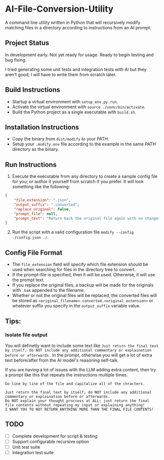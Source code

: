 # AI-File-Conversion-Utility

A command line utility written in Python that will recursively modify matching files in a directory according to instructions from an AI prompt.

## Project Status

In development early. Not yet ready for usage. Ready to begin testing and bug fixing.

I tried generating some unit tests and integration tests with AI but they aren't good; I will have to write them from scratch later.

## Build Instructions
- Startup a virtual environment with `setup_env.py.run`.
- Activate the virtual environment with `source ./venv/bin/activate`.
- Build the Python project as a single executable with `build.sh`.

## Installation Instructions
- Copy the binary from `dist/modify` to your PATH.
- Setup your `.modify.env` file according to the example in the same PATH directory as the binary.

## Run Instructions
1. Execute the executable from any directory to create a sample config file for you; or author it yourself from scratch if you prefer. It will look something like the following:

```json
{
    "file_extension": ".json",
    "output_suffix": ".converted",
    "replace_original": false,
    "prompt_file": null,
    "prompt_text": "Return back the original file again with no changes. Just return the final text by itself; do NOT include any additional commentary or explaination before or afterwards.",
}
```

2. Run the script with a valid configuration file `modify --config ./config.json ./`.

## Config File Format
- The `file_extension` field will specify which file extension should be used when searching for files in the directory tree to convert.
- If the prompt-file is specified, then it will be used. Otherwise, it will use the prompt text.
- If you replace the original files, a backup will be made for the originals with `.bak` appended to the filename.
- Whether or not the original files will be replaced, the converted files will be stored as `<original_filename>.converted.<original_extension>` or whatever suffix you specify in the `output_suffix` variable value.

## Tips:

### Isolate file output
You will definetly want to include some text like `Just return the final text by itself; do NOT include any additional commentary or explaination before or afterwards.` in the prompt, otherwise you will get a lot of extra text before/after from the AI model's reasoning self-talk.

If you are having a lot of issues with the LLM adding extra content, then try a prompt like this that repeats the instructions multiple times.

```
Go line by line of the file and capitalize all of the chracters.

Just return the final text by itself; do NOT include any additional commentary or explaination before or afterwards.
Do NOT explain your thought proccess at ALL; just return the final file contents without repeating my input or explaining anything!
I WANT YOU TO NOT RETURN ANYTHING MORE THAN THE FINAL FILE CONTENTS!
```

## TODO
- [ ] Complete development for script & testing
- [ ] Support configurable recursive option
- [ ] Unit test suite
- [ ] Integration test suite
